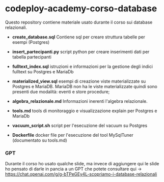 # codeploy-academy-corso-database

Questo repository contiene materiale usato durante il corso sui database relazionali.

- **create_database.sql**
Contiene sql per creare struttura tabelle per esempi (Postgres)

- **insert_partecipanti.py**
script python per creare inserimenti dati per tabella partecipanti 

- **fulltext_index.sql**
istruzioni e informazioni per la gestione degli indici fulltext su Postgres e MariaDb

- **materialized_view.sql**
esempi di creazione viste materializzate su Postgres e MariaDB.
MariaDB non ha le viste materializzate quindi sono presenti due modalità: eventi e store procedure;

- **algebra_relazionale.md**
Informazioni inerenti l'algebra relazionale.

- **tools.md**
tools di monitoraggio e visualizzazione explain per Postgres e MariaDb

- **vacuum_script.sh**
script per l'esecuzione del vacuum su Postgres

- **Dockerfile**
docker file per l'esecuzione del tool MySqlTuner (documentato su tools.md)

### GPT

Durante il corso ho usato qualche slide, ma invece di aggiungere qui le slide ho pensato di darle in pancia a un GPT
che potete consultare qui -> https://chat.openai.com/g/g-bTPeGEy4L-scopriamo-i-database-relazionali